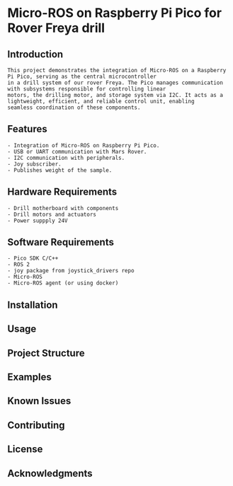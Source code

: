 
# Micro-ROS on Raspberry Pi Pico for Rover Freya drill

## Introduction

    This project demonstrates the integration of Micro-ROS on a Raspberry Pi Pico, serving as the central microcontroller 
    in a drill system of our rover Freya. The Pico manages communication with subsystems responsible for controlling linear 
    motors, the drilling motor, and storage system via I2C. It acts as a lightweight, efficient, and reliable control unit, enabling 
    seamless coordination of these components.

## Features

    - Integration of Micro-ROS on Raspberry Pi Pico.
    - USB or UART communication with Mars Rover.
    - I2C communication with peripherals.
    - Joy subscriber.
    - Publishes weight of the sample.

## Hardware Requirements

    - Drill motherboard with components
    - Drill motors and actuators
    - Power suppply 24V

## Software Requirements

    - Pico SDK C/C++
    - ROS 2
    - joy package from joystick_drivers repo
    - Micro-ROS
    - Micro-ROS agent (or using docker)

## Installation

    
## Usage

    
## Project Structure


## Examples


## Known Issues


## Contributing


## License


## Acknowledgments
